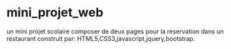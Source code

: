 # mini_projet_web
un mini projet scolaire composer de deux pages pour la reservation dans un restaurant construit par:
HTML5,CSS3,javascript,jquery,bootstrap.
